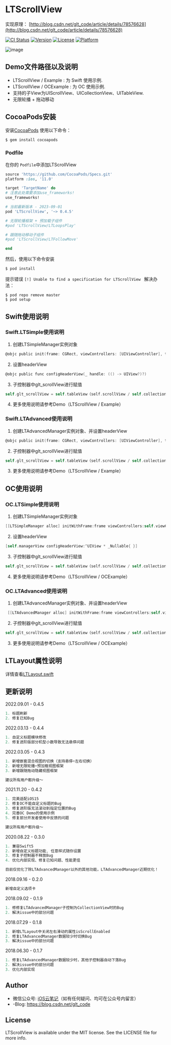 # LTScrollView

实现原理： [http://blog.csdn.net/glt_code/article/details/78576628](http://blog.csdn.net/glt_code/article/details/78576628)

[![CI Status](http://img.shields.io/travis/1282990794@qq.com/LTScrollView.svg?style=flat)](https://travis-ci.org/1282990794@qq.com/LTScrollView)
[![Version](https://img.shields.io/cocoapods/v/LTScrollView.svg?style=flat)](http://cocoapods.org/pods/LTScrollView)
[![License](https://img.shields.io/cocoapods/l/LTScrollView.svg?style=flat)](http://cocoapods.org/pods/LTScrollView)
[![Platform](https://img.shields.io/cocoapods/p/LTScrollView.svg?style=flat)](http://cocoapods.org/pods/LTScrollView)

![image](https://github.com/gltwy/LTScrollView/blob/master/demo.gif)

## Demo文件路径以及说明

- LTScrollView / Example : 为 Swift 使用示例.
- LTScrollView / OCExample : 为 OC 使用示例.
- 支持的子View为UIScrollView、UICollectionView、UITableView.
- 无限轮播 + 拖动移动

## CocoaPods安装

安装[CocoaPods](http://cocoapods.org) 使用以下命令：

```bash
$ gem install cocoapods
```

### Podfile

在你的 `Podfile`中添加LTScrollView

```ruby
source 'https://github.com/CocoaPods/Specs.git'
platform :ios, '11.0'

target 'TargetName' do
# 注意此处需要添加use_frameworks!
use_frameworks!

# 当前最新版本 - 2023-09-01
pod 'LTScrollView', '~> 0.4.5'

# 无限轮播框架 + 预加载子组件
#pod 'LTScrollView/LTLoopsPlay'

# 跟随拖动移动子组件
#pod 'LTScrollView/LTFollowMove'

end
```

然后，使用以下命令安装

```bash
$ pod install
```

提示错误 `[!] Unable to find a specification for LTScrollView ` 解决办法：

```
$ pod repo remove master
$ pod setup
```

## Swift使用说明

### Swift.LTSimple使用说明

1. 创建LTSimpleManager实例对象
```objective-c
@objc public init(frame: CGRect, viewControllers: [UIViewController], titles: [String], currentViewController:UIViewController, layout: LTLayout)
```
2. 设置headerView
```objective-c
@objc public func configHeaderView(_ handle: (() -> UIView?)?)
```
3. 子控制器中glt_scrollView进行赋值
```objective-c
self.glt_scrollView = self.tableView（self.scrollView / self.collectionView）
```
4. 更多使用说明请参考Demo（LTScrollView / Example）


### Swift.LTAdvanced使用说明

1. 创建LTAdvancedManager实例对象、并设置headerView
```objective-c
@objc public init(frame: CGRect, viewControllers: [UIViewController], titles: [String], currentViewController:UIViewController, layout: LTLayout, headerViewHandle handle: () -> UIView)
```
2. 子控制器中glt_scrollView进行赋值
```objective-c
self.glt_scrollView = self.tableView（self.scrollView / self.collectionView）
```
3. 更多使用说明请参考Demo（LTScrollView / Example）

## OC使用说明

### OC.LTSimple使用说明
1. 创建LTSimpleManager实例对象
```objective-c
[[LTSimpleManager alloc] initWithFrame:frame viewControllers:self.viewControllers titles:self.titles currentViewController:self layout:self.layout]
```
2. 设置headerView
```objective-c
[self.managerView configHeaderView:^UIView * _Nullable{ }]
```
3. 子控制器中glt_scrollView进行赋值
```objective-c
self.glt_scrollView = self.tableView（self.scrollView / self.collectionView）
```
4. 更多使用说明请参考Demo（LTScrollView / OCExample）

### OC.LTAdvanced使用说明
1. 创建LTAdvancedManager实例对象、并设置headerView
```objective-c
 [[LTAdvancedManager alloc] initWithFrame:frame viewControllers:self.viewControllers titles:self.titles currentViewController:self layout:self.layout headerViewHandle:^UIView * _Nonnull{}]
```
2. 子控制器中glt_scrollView进行赋值
```objective-c
self.glt_scrollView = self.tableView（self.scrollView / self.collectionView）
```
3. 更多使用说明请参考Demo（LTScrollView / OCExample）

## LTLayout属性说明
详情查看[LTLayout.swift](https://github.com/gltwy/LTScrollView/blob/master/Example/LTScrollView/Lib/LTLayout.swift)

## 更新说明

2022.09.01 - 0.4.5
```objective-c
1. 标题刷新
2. 修复已知Bug
```

2022.03.13 - 0.4.4
```objective-c
1. 自定义标题模块修改
2. 修复进阶版部分机型小数导致无法悬停问题
```

2022.03.05 - 0.4.3
```objective-c
1. 新增嵌套混合视图的切换（支持悬停+左右切换）
2. 新增无限轮播+预加载视图框架
3. 新增跟随拖动隐藏视图框架

建议所有用户都升级～
```

2021.11.20 - 0.4.2
```objective-c
1. 完美适配iOS15
2. 修复OC不能自定义标题的Bug
3. 修复进阶版无法滚动到指定位置的Bug
4. 完善OC Demo的使用示例
5. 修复部分开发者使用中反馈的问题

建议所有用户都升级～
```

2020.08.22 - 0.3.0
```objective-c
1. 兼容Swift5
2. 新增自定义标题功能, 任意样式随你设置
3. 修复子控制器不释放Bug
4. 优化内部实现、修复已知问题、性能更佳

目前仅优化了除LTAdvancedManager以外的其他功能，LTAdvancedManager近期优化！
```

2018.09.16 - 0.2.0
```objective-c
新增自定义选项卡
```

2018.09.02 - 0.1.9
```objective-c
1. 修修复LTAdvancedManager子控制为CollectionView时的Bug
2. 解决issue中的部分问题
```

2018.07.29 - 0.1.8
```objective-c
1. 新增LTLayout中关闭左右滑动的属性isScrollEnabled
2. 修复LTAdvancedManager数据较少时切换Bug
3. 解决issue中的部分问题
```

2018.06.30 - 0.1.7
```objective-c
1. 修复LTAdvancedManager数据较少时，其他子控制器自动下落Bug
2. 解决issue中的部分问题
3. 优化内部实现
```

## Author
- 微信公众号:  [iOS云笔记](https://mp.weixin.qq.com/mp/profile_ext?action=home&__biz=Mzg4OTYwMTc3NQ==#wechat_redirect)（如有任何疑问、均可在公众号内留言）
- -Blog:  https://blog.csdn.net/glt_code

## License

LTScrollView is available under the MIT license. See the LICENSE file for more info.


